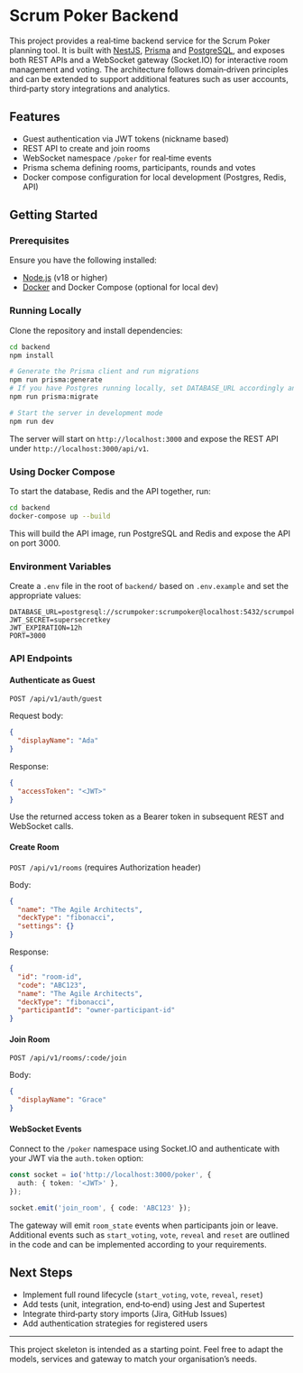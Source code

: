 # Scrum Poker Backend

This project provides a real‑time backend service for the Scrum Poker
planning tool. It is built with [NestJS](https://nestjs.com/),
[Prisma](https://www.prisma.io/) and [PostgreSQL](https://www.postgresql.org/), and
exposes both REST APIs and a WebSocket gateway (Socket.IO) for
interactive room management and voting. The architecture follows
domain‑driven principles and can be extended to support additional
features such as user accounts, third‑party story integrations and
analytics.

## Features

- Guest authentication via JWT tokens (nickname based)
- REST API to create and join rooms
- WebSocket namespace `/poker` for real‑time events
- Prisma schema defining rooms, participants, rounds and votes
- Docker compose configuration for local development (Postgres, Redis, API)

## Getting Started

### Prerequisites

Ensure you have the following installed:

- [Node.js](https://nodejs.org/) (v18 or higher)
- [Docker](https://www.docker.com/) and Docker Compose (optional for local dev)

### Running Locally

Clone the repository and install dependencies:

```bash
cd backend
npm install

# Generate the Prisma client and run migrations
npm run prisma:generate
# If you have Postgres running locally, set DATABASE_URL accordingly and run:
npm run prisma:migrate

# Start the server in development mode
npm run dev
```

The server will start on `http://localhost:3000` and expose the REST API under `http://localhost:3000/api/v1`.

### Using Docker Compose

To start the database, Redis and the API together, run:

```bash
cd backend
docker-compose up --build
```

This will build the API image, run PostgreSQL and Redis and expose the API on port 3000.

### Environment Variables

Create a `.env` file in the root of `backend/` based on `.env.example` and set the appropriate values:

```
DATABASE_URL=postgresql://scrumpoker:scrumpoker@localhost:5432/scrumpoker
JWT_SECRET=supersecretkey
JWT_EXPIRATION=12h
PORT=3000
```

### API Endpoints

#### Authenticate as Guest

`POST /api/v1/auth/guest`

Request body:

```json
{
  "displayName": "Ada"
}
```

Response:

```json
{
  "accessToken": "<JWT>"
}
```

Use the returned access token as a Bearer token in subsequent REST and WebSocket calls.

#### Create Room

`POST /api/v1/rooms` (requires Authorization header)

Body:

```json
{
  "name": "The Agile Architects",
  "deckType": "fibonacci",
  "settings": {}
}
```

Response:

```json
{
  "id": "room-id",
  "code": "ABC123",
  "name": "The Agile Architects",
  "deckType": "fibonacci",
  "participantId": "owner-participant-id"
}
```

#### Join Room

`POST /api/v1/rooms/:code/join`

Body:

```json
{
  "displayName": "Grace"
}
```

#### WebSocket Events

Connect to the `/poker` namespace using Socket.IO and authenticate with your JWT via the `auth.token` option:

```ts
const socket = io('http://localhost:3000/poker', {
  auth: { token: '<JWT>' },
});

socket.emit('join_room', { code: 'ABC123' });
```

The gateway will emit `room_state` events when participants join or leave. Additional events such as `start_voting`, `vote`, `reveal` and `reset` are outlined in the code and can be implemented according to your requirements.

## Next Steps

- Implement full round lifecycle (`start_voting`, `vote`, `reveal`, `reset`)
- Add tests (unit, integration, end‑to‑end) using Jest and Supertest
- Integrate third‑party story imports (Jira, GitHub Issues)
- Add authentication strategies for registered users

---

This project skeleton is intended as a starting point. Feel free to adapt the models, services and gateway to match your organisation’s needs.